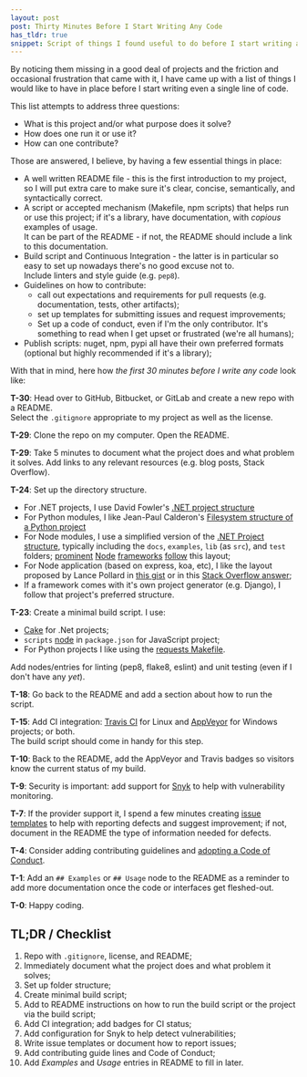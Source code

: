 ```yaml
---
layout: post
post: Thirty Minutes Before I Start Writing Any Code
has_tldr: true
snippet: Script of things I found useful to do before I start writing any code at all.
---
```


By noticing them missing in a good deal of projects
and the friction and occasional frustration that came with it,
I have came up with a list of things I would like to have
in place before I start writing even a single line of code.

This list attempts to address three questions:

- What is this project and/or what purpose does it solve?
- How does one run it or use it?
- How can one contribute?

Those are answered, I believe, by having a few essential things in place:

- A well written README file - this is the first introduction to my project,
  so I will put extra care to make sure it's clear, concise, semantically,
  and syntactically correct.
- A script or accepted mechanism (Makefile, npm scripts) that helps run or use this project;
  if it's a library, have documentation, with *copious* examples of usage.  
  It can be part of the README - if not, the README should include a link
  to this documentation.
- Build script and Continuous Integration - the latter is in particular so
  easy to set up nowadays there's no good excuse not to.  
  Include linters and style guide (e.g. `pep8`).
- Guidelines on how to contribute:
  - call out expectations and requirements for pull requests (e.g. documentation,
    tests, other artifacts);
  - set up templates for submitting issues and request
    improvements;
  - Set up a code of conduct, even if I'm the only contributor. It's
    something to read when I get upset or frustrated (we're all humans);
- Publish scripts: nuget, npm, pypi all have their own preferred formats
  (optional but highly recommended if it's a library);

With that in mind, here how *the first 30 minutes before I write any code*
look like:

**T-30**: Head over to GitHub, Bitbucket, or GitLab and create a new repo
  with a README.  
  Select the `.gitignore` appropriate to my project as well as the license.

**T-29**: Clone the repo on my computer. Open the README.

**T-29**: Take 5 minutes to document what the project does and what
  problem it solves. Add links to any relevant resources (e.g. blog posts, Stack Overflow).

**T-24**: Set up the directory structure.

- For .NET projects, I use David Fowler's [.NET project structure][net_structure]
- For Python modules, I like Jean-Paul Calderon's
  [Filesystem structure of a Python project](http://as.ynchrono.us/2007/12/filesystem-structure-of-python-project_21.html)
- For Node modules, I use a simplified version of the [.NET Project structure][net_structure],
  typically including the `docs`, `examples`, `lib` (as `src`), and `test` folders;
  [prominent](https://github.com/browserify/browserify)
  [Node](https://github.com/npm/npm)
  [frameworks](https://github.com/koajs/koa)
  [follow](https://github.com/expressjs/express)
  this layout;
- For Node application (based on express, koa, etc), I like the layout
  proposed by Lance Pollard in [this gist](https://gist.github.com/lancejpollard/1398757) or in this
  [Stack Overflow answer](https://stackoverflow.com/questions/5178334/folder-structure-for-a-node-js-project);
- If a framework comes with it's own project generator (e.g. Django),
  I follow that project's preferred structure.

**T-23**: Create a minimal build script. I use:

- [Cake][cake_new] for .Net projects;
- `scripts` [node](https://docs.npmjs.com/misc/scripts) in `package.json` for JavaScript project;
- For Python projects I like using the [requests Makefile](https://github.com/requests/requests/blob/master/Makefile).

Add nodes/entries for linting (pep8, flake8, eslint) and unit testing
(even if I don't have any *yet*).

**T-18**: Go back to the README and add a section about how to run the script.

**T-15**: Add CI integration: [Travis CI](https://docs.travis-ci.com/) for Linux and
[AppVeyor](https://www.appveyor.com/docs/) for Windows projects; or both.  
The build script should come in handy for this step.

**T-10**: Back to the README, add the AppVeyor and Travis badges so visitors
know the current status of my build.

**T-9**: Security is important: add support for [Snyk](https://snyk.io/) to help with vulnerability
monitoring.

**T-7**: If the provider support it, I spend a few minutes creating
[issue templates](https://help.github.com/articles/creating-an-issue-template-for-your-repository/)
to help with reporting defects and suggest improvement; if not,
document in the README the type of information needed for defects.

**T-4**: Consider adding contributing guidelines and [adopting a Code of Conduct](https://github.com/blog/2039-adopting-the-open-code-of-conduct).

**T-1**: Add an `## Examples` or `## Usage` node to the README as a reminder
to add more documentation once the code or interfaces get fleshed-out.

**T-0**: Happy coding.

<a name="tldr"> </a>

## TL;DR / Checklist

1. Repo with `.gitignore`, license, and README;
2. Immediately document what the project does and what problem it solves;
3. Set up folder structure;
4. Create minimal build script;
5. Add to README instructions on how to run the build script or
   the project via the build script;
6. Add CI integration; add badges for CI status;
7. Add configuration for Snyk to help detect vulnerabilities;
8. Write issue templates or document how to report issues;
9. Add contributing guide lines and Code of Conduct;
10. Add *Examples* and *Usage* entries in README to fill in later.

[cake]: https://cakebuild.net/docs/tutorials/getting-started
[cake_new]: https://cakebuild.net/docs/tutorials/setting-up-a-new-project
[net_structure]: http://as.ynchrono.us/2007/12/filesystem-structure-of-python-project_21.html
